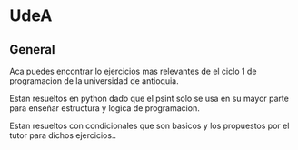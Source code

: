 # UdeA
## General 

Aca puedes encontrar lo ejercicios mas relevantes de el ciclo 1 de programacion de la universidad de antioquia.

Estan resueltos en python dado que el psint solo se usa en su mayor parte para enseñar estructura y logica de programacion.

Estan resueltos con condicionales que son basicos y los propuestos por el tutor para dichos ejercicios..
